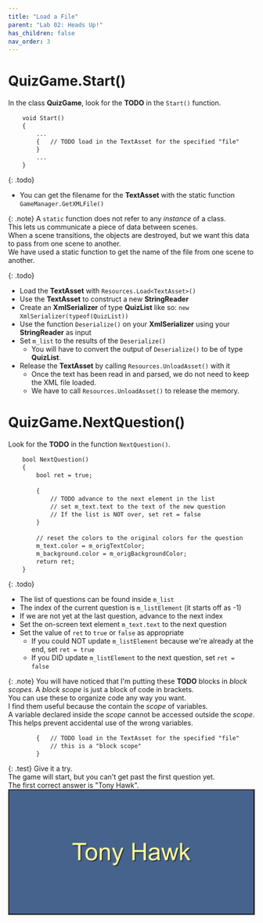```yaml
---
title: "Load a File"
parent: "Lab 02: Heads Up!"
has_children: false
nav_order: 3
---
```


# QuizGame.Start()
In the class **QuizGame**, look for the **TODO** in the `Start()` function.
```
    void Start()
    {
        ...
        {   // TODO load in the TextAsset for the specified "file"
        }
        ...
    }
```

{: .todo}
* You can get the filename for the **TextAsset** with the static function `GameManager.GetXMLFile()`

{: .note}
A `static` function does not refer to any *instance* of a class.\
This lets us communicate a piece of data between scenes.\
When a scene transitions, the objects are destroyed, but we want this data to pass from one scene to another.\
We have used a static function to get the name of the file from one scene to another.

{: .todo}
* Load the **TextAsset** with `Resources.Load<TextAsset>()`
* Use the **TextAsset** to construct a new **StringReader**
* Create an **XmlSerializer** of type **QuizList** like so: `new XmlSerializer(typeof(QuizList))`
* Use the function `Deserialize()` on your **XmlSerializer** using your **StringReader** as input
* Set `m_list` to the results of the `Deserialize()`
    * You will have to convert the output of `Deserialize()` to be of type **QuizList**.
* Release the **TextAsset** by calling `Resources.UnloadAsset()` with it
    * Once the text has been read in and parsed, we do not need to keep the XML file loaded.
    * We have to call `Resources.UnloadAsset()` to release the memory.

# QuizGame.NextQuestion()
Look for the **TODO** in the function `NextQuestion()`.
```
    bool NextQuestion()
    {
        bool ret = true;

        {
            // TODO advance to the next element in the list
            // set m_text.text to the text of the new question
            // If the list is NOT over, set ret = false
        }

        // reset the colors to the original colors for the question
        m_text.color = m_origTextColor;
        m_background.color = m_origBackgroundColor;
        return ret;
    }
```

{: .todo}
* The list of questions can be found inside `m_list`
* The index of the current question is `m_listElement` (it starts off as -1)
* If we are not yet at the last question, advance to the next index
* Set the on-screen text element `m_text.text` to the next question
* Set the value of `ret` to `true` or `false` as appropriate
    * If you could NOT update `m_listElement` because we're already at the end, set `ret = true`
    * If you DID update `m_listElement` to the next question, set `ret = false`

{: .note}
You will have noticed that I'm putting these **TODO** blocks in *block scopes*.
A *block scope* is just a block of code in brackets.\
You can use these to organize code any way you want.\
I find them useful because the contain the *scope* of variables.\
A variable declared inside the *scope* cannot be accessed outside the *scope*.\
This helps prevent accidental use of the wrong variables.
```
        {   // TODO load in the TextAsset for the specified "file"
            // this is a "block scope"
        }
```

{: .test}
Give it a try.\
The game will start, but you can't get past the first question yet.\
The first correct answer is "Tony Hawk".
![Tony Hawk](images/lab02/tony_hawk.jpg "Tony Hawk")
